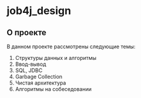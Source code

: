 # job4j_design

## О проекте


В данном проекте рассмотрены следующие темы:

1. Структуры данных и алгоритмы
1. Ввод-вывод
1. SQL, JDBC
1. Garbage Collection
1. Чистая архитектура
1. Алгоритмы на собеседовании